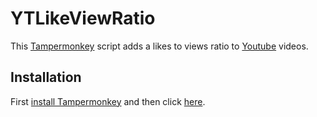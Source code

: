 # YTLikeViewRatio

This [Tampermonkey](https://tampermonkey.net/) script adds a likes to views ratio to [Youtube](https://www.youtube.com/) videos. 

## Installation

First [install Tampermonkey](https://tampermonkey.net/) and then click [here](https://github.com/DerEnderKeks/YTLikeViewRatio/raw/main/ytlikeviewratio.user.js).

